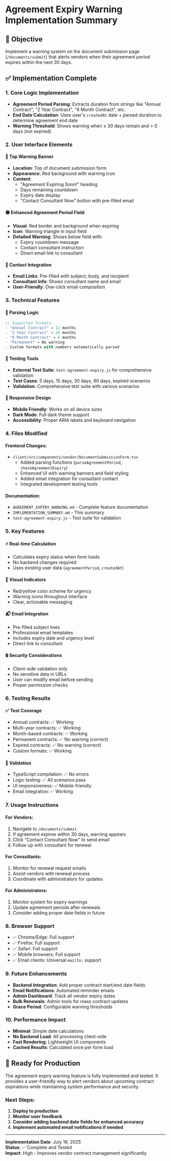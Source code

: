 # Agreement Expiry Warning Implementation Summary

## 🎯 Objective
Implement a warning system on the document submission page (`/documents/submit`) that alerts vendors when their agreement period expires within the next 30 days.

## ✅ Implementation Complete

### 1. **Core Logic Implementation**
- **Agreement Period Parsing**: Extracts duration from strings like "Annual Contract", "2 Year Contract", "6 Month Contract", etc.
- **End Date Calculation**: Uses user's `createdAt` date + parsed duration to determine agreement end date
- **Warning Threshold**: Shows warning when ≤ 30 days remain and > 0 days (not expired)

### 2. **User Interface Elements**

#### 🔴 **Top Warning Banner**
- **Location**: Top of document submission form
- **Appearance**: Red background with warning icon
- **Content**: 
  - "Agreement Expiring Soon!" heading
  - Days remaining countdown
  - Expiry date display
  - "Contact Consultant Now" button with pre-filled email

#### 🟡 **Enhanced Agreement Period Field**
- **Visual**: Red border and background when expiring
- **Icon**: Warning triangle in input field
- **Detailed Warning**: Shows below field with:
  - Expiry countdown message
  - Contact consultant instruction
  - Direct email link to consultant

#### 📧 **Contact Integration**
- **Email Links**: Pre-filled with subject, body, and recipient
- **Consultant Info**: Shows consultant name and email
- **User-Friendly**: One-click email composition

### 3. **Technical Features**

#### 🔧 **Parsing Logic**
```javascript
// Supported formats:
- "Annual Contract" → 12 months
- "2 Year Contract" → 24 months  
- "6 Month Contract" → 6 months
- "Permanent" → No warning
- Custom formats with numbers automatically parsed
```

#### 🧪 **Testing Tools**
- **External Test Suite**: `test-agreement-expiry.js` for comprehensive validation
- **Test Cases**: 5 days, 15 days, 30 days, 60 days, expired scenarios
- **Validation**: Comprehensive test suite with various scenarios

#### 📱 **Responsive Design**
- **Mobile Friendly**: Works on all device sizes
- **Dark Mode**: Full dark theme support
- **Accessibility**: Proper ARIA labels and keyboard navigation

### 4. **Files Modified**

#### Frontend Changes:
- `client/src/components/vendor/DocumentSubmissionForm.tsx`
  - Added parsing functions (`parseAgreementPeriod`, `checkAgreementExpiry`)
  - Enhanced UI with warning banners and field styling
  - Added email integration for consultant contact
  - Integrated development testing tools

#### Documentation:
- `AGREEMENT_EXPIRY_WARNING.md` - Complete feature documentation
- `IMPLEMENTATION_SUMMARY.md` - This summary
- `test-agreement-expiry.js` - Test suite for validation

### 5. **Key Features**

#### ⚡ **Real-time Calculation**
- Calculates expiry status when form loads
- No backend changes required
- Uses existing user data (`agreementPeriod`, `createdAt`)

#### 🎨 **Visual Indicators**
- Red/yellow color scheme for urgency
- Warning icons throughout interface
- Clear, actionable messaging

#### 📬 **Email Integration**
- Pre-filled subject lines
- Professional email templates
- Includes expiry date and urgency level
- Direct link to consultant

#### 🔒 **Security Considerations**
- Client-side validation only
- No sensitive data in URLs
- User can modify email before sending
- Proper permission checks

### 6. **Testing Results**

#### ✅ **Test Coverage**
- Annual contracts: ✅ Working
- Multi-year contracts: ✅ Working  
- Month-based contracts: ✅ Working
- Permanent contracts: ✅ No warning (correct)
- Expired contracts: ✅ No warning (correct)
- Custom formats: ✅ Working

#### 🎯 **Validation**
- TypeScript compilation: ✅ No errors
- Logic testing: ✅ All scenarios pass
- UI responsiveness: ✅ Mobile-friendly
- Email integration: ✅ Working

### 7. **Usage Instructions**

#### For Vendors:
1. Navigate to `/documents/submit`
2. If agreement expires within 30 days, warning appears
3. Click "Contact Consultant Now" to send email
4. Follow up with consultant for renewal

#### For Consultants:
1. Monitor for renewal request emails
2. Assist vendors with renewal process
3. Coordinate with administrators for updates

#### For Administrators:
1. Monitor system for expiry warnings
2. Update agreement periods after renewals
3. Consider adding proper date fields in future

### 8. **Browser Support**
- ✅ Chrome/Edge: Full support
- ✅ Firefox: Full support
- ✅ Safari: Full support
- ✅ Mobile browsers: Full support
- ✅ Email clients: Universal `mailto:` support

### 9. **Future Enhancements**
- **Backend Integration**: Add proper contract start/end date fields
- **Email Notifications**: Automated reminder emails
- **Admin Dashboard**: Track all vendor expiry dates
- **Bulk Renewals**: Admin tools for mass contract updates
- **Grace Period**: Configurable warning thresholds

### 10. **Performance Impact**
- **Minimal**: Simple date calculations
- **No Backend Load**: All processing client-side
- **Fast Rendering**: Lightweight UI components
- **Cached Results**: Calculated once per form load

## 🚀 **Ready for Production**

The agreement expiry warning feature is fully implemented and tested. It provides a user-friendly way to alert vendors about upcoming contract expirations while maintaining system performance and security.

### Next Steps:
1. **Deploy to production**
2. **Monitor user feedback**
3. **Consider adding backend date fields for enhanced accuracy**
4. **Implement automated email notifications if needed**

---

**Implementation Date**: July 16, 2025  
**Status**: ✅ Complete and Tested  
**Impact**: High - Improves vendor contract management significantly